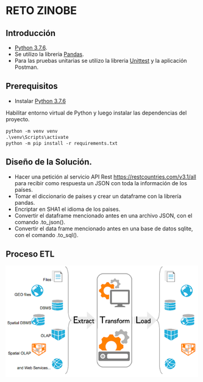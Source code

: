 # RETO ZINOBE

## Introducción

+ [Python 3.7.6](https://www.python.org/downloads/release/python-376/).
+ Se utilizo la libreria [Pandas](https://pypi.org/project/pandas/).
+ Para las pruebas unitarias se utilizo la libreria [Unittest](https://pypi.org/project/unittest/) y la aplicación Postman.    

## Prerequisitos

+ Instalar [Python 3.7.6](https://www.python.org/downloads/release/python-376/)

Habilitar entorno virtual de 
Python y luego instalar las dependencias del proyecto.

```commandline
python -m venv venv
.\venv\Scripts\activate
python -m pip install -r requirements.txt
```

## Diseño de la Solución. 

+ Hacer una petición al servicio API Rest https://restcountries.com/v3.1/all para recibir como respuesta un JSON con toda la información de los países.
+ Tomar el diccionario de países y crear un dataframe con la librería pandas.
+ Encriptar en SHA1 el idioma de los paises.
+ Convertir el dataframe mencionado antes en una archivo JSON, con el comando .to_json().
+ Convertir el data frame mencionado antes en una base de datos sqlite, con el comando .to_sql().

## Proceso ETL

![alt text](https://github.com/jmelo77/Reto_Zinobe/blob/main/etl.png)